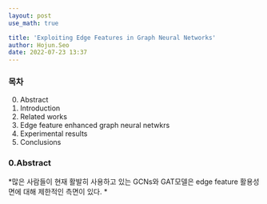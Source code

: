 ```yaml
---
layout: post
use_math: true

title: 'Exploiting Edge Features in Graph Neural Networks'
author: Hojun.Seo
date: 2022-07-23 13:37
---
```



### 목차
0. Abstract
1. Introduction
2. Related works
3. Edge feature enhanced graph neural netwkrs
4. Experimental results
5. Conclusions 


### 0.Abstract
*많은 사람들이 현재 활발히 사용하고 있는 GCNs와 GAT모델은 edge feature 활용성 면에 대해 제한적인 측면이 있다.
*
